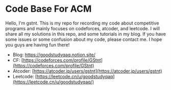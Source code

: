 # Code Base For ACM
Hello, I'm gstnt. This is my repo for recording my code about competitive programs and mainly focuses on codeforces, atcoder, and leetcode. I will share all my solutions in this repo, and some tutorials in my blog. If you have some issues or some confusion about my code, please contact me. I hope you guys are having fun there!
- Blog: https://goodstudyqaq.notion.site/
- CF: [https://codeforces.com/profile/GStnt](https://codeforces.com/profile/GStnt)
- Atcoder: [https://atcoder.jp/users/gstnt](https://atcoder.jp/users/gstnt)
- Leetcode: [https://leetcode.cn/u/goodstudyqaq](https://leetcode.cn/u/goodstudyqaq/)
